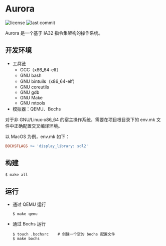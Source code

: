 # Aurora

![license](https://img.shields.io/github/license/linliangjun/aurora)
![last commit](https://img.shields.io/github/last-commit/linliangjun/aurora)

Aurora 是一个基于 IA32 指令集架构的操作系统。

## 开发环境

- 工具链
    - GCC（x86_64-elf）
    - GNU bash
    - GNU bintuils（x86_64-elf）
    - GNU coreutils
    - GNU gdb
    - GNU Make
    - GNU mtools
- 模拟器：QEMU、Bochs

对于非 GNU/Linux-x86_64 的宿主操作系统，需要在项目根目录下的 env.mk 文件中正确配置交叉编译环境。

以 MacOS 为例，env.mk 如下：

```makefile
BOCHSFLAGS += 'display_library: sdl2'
```

## 构建

```shell
$ make all
```

## 运行

- 通过 QEMU 运行

    ```shell
    $ make qemu
    ```

- 通过 Bochs 运行

    ```shell
    $ touch .bochsrc    # 创建一个空的 bochs 配置文件
    $ make bochs
    ```

